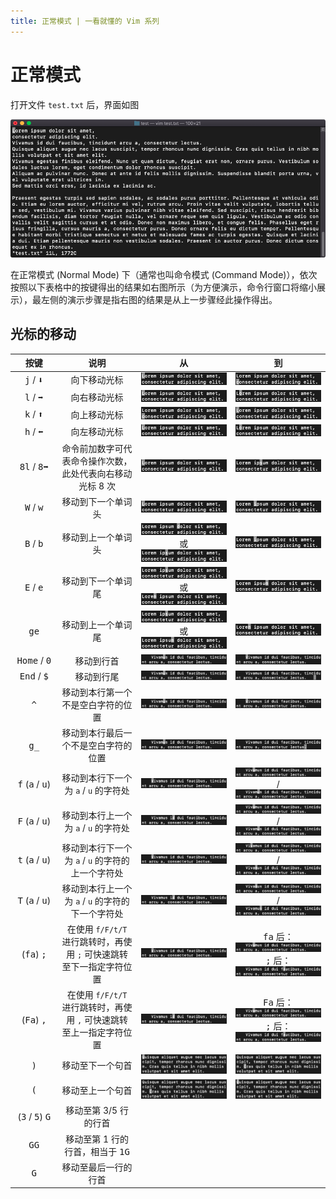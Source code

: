 ```yaml
---
title: 正常模式 | 一看就懂的 Vim 系列
---
```


# 正常模式

打开文件 `test.txt` 后，界面如图

![](assets/start.png)

在正常模式 (Normal Mode) 下（通常也叫命令模式 (Command Mode)），依次按照以下表格中的按键得出的结果如右图所示（为方便演示，命令行窗口将缩小展示），最左侧的演示步骤是指右图的结果是从上一步骤经此操作得出。

<style>
table th:first-of-type {
    width: 15%;
}
table th:nth-of-type(2) {
    width: 25%;
}
table th:nth-of-type(3) {
    width: 30%;
}
table th:nth-of-type(4) {
    width: 30%;
}
</style>

## 光标的移动

| 按键 | 说明 | 从 | 到
| :---: | :---: | :---: | :---: |
| <kbd>j</kbd> / <kbd>⬇</kbd> | 向下移动光标 | ![](assets/1-1.png) | ![](assets/2-1.png) |
| <kbd>l</kbd> / <kbd>➡</kbd> | 向右移动光标 | ![](assets/1-1.png) | ![](assets/1-2.png) |
| <kbd>k</kbd> / <kbd>⬆</kbd> | 向上移动光标 | ![](assets/2-1.png) | ![](assets/1-1.png) |
| <kbd>h</kbd> / <kbd>⬅</kbd> | 向左移动光标 | ![](assets/1-1.png) | ![](assets/1-2.png) |
| <kbd>8</kbd><kbd>l</kbd> / <kbd>8</kbd><kbd>➡</kbd> | 命令前加数字可代表命令操作次数，此处代表向右移动光标 8 次 | ![](assets/1-1.png) | ![](assets/1-9.png) |
| <kbd>W</kbd> / <kbd>w</kbd> | 移动到下一个单词头 | ![](assets/1-1.png) | ![](assets/1-7.png) |
| <kbd>B</kbd> / <kbd>b</kbd> | 移动到上一个单词头 | ![](assets/1-13.png) 或 ![](assets/1-9.png) | ![](assets/1-7.png) |
| <kbd>E</kbd> / <kbd>e</kbd> | 移动到下一个单词尾 | ![](assets/1-9.png) 或 ![](assets/1-5.png) | ![](assets/1-11.png) |
| <kbd>g</kbd><kbd>e</kbd> | 移动到上一个单词尾 | ![](assets/1-9.png) 或 ![](assets/1-11.png) | ![](assets/1-5.png) |
| <kbd>Home</kbd> / <kbd>0</kbd> | 移动到行首 | ![](assets/3-10.png) | ![](assets/3-5.png) |
| <kbd>End</kbd> / <kbd>$</kbd> | 移动到行尾 | ![](assets/3-10.png) | ![](assets/3-66.png) |
| <kbd>^</kbd> | 移动到本行第一个不是空白字符的位置 | ![](assets/3-10.png) | ![](assets/3-5.png) |
| <kbd>g</kbd><kbd>_</kbd> | 移动到本行最后一个不是空白字符的位置 | ![](assets/3-10.png) | ![](assets/3-62.png) |
| <kbd>f</kbd> (<kbd>a</kbd> / <kbd>u</kbd>) | 移动到本行下一个为 `a` / `u` 的字符处 | ![](assets/3-5.png) | ![](assets/3-8.png) / ![](assets/3-10.png) |
| <kbd>F</kbd> (<kbd>a</kbd> / <kbd>u</kbd>) | 移动到本行上一个为 `a` / `u` 的字符处 | ![](assets/3-14.png) | ![](assets/3-8.png) / ![](assets/3-10.png) |
| <kbd>t</kbd> (<kbd>a</kbd> / <kbd>u</kbd>) | 移动到本行下一个为 `a` / `u` 的字符的上一个字符处 | ![](assets/3-5.png) | ![](assets/3-7.png) / ![](assets/3-9.png) |
| <kbd>T</kbd> (<kbd>a</kbd> / <kbd>u</kbd>) | 移动到本行上一个为 `a` / `u` 的字符的下一个字符处 | ![](assets/3-14.png) | ![](assets/3-9.png) / ![](assets/3-11.png) |
| (<kbd>f</kbd><kbd>a</kbd>) <kbd>;</kbd> | 在使用 `f/F/t/T` 进行跳转时，再使用 `;` 可快速跳转至下一指定字符位置 | ![](assets/3-5.png) | <kbd>f</kbd><kbd>a</kbd> 后： ![](assets/3-8.png) <kbd>;</kbd> 后： ![](assets/3-21.png) |
| (<kbd>F</kbd><kbd>a</kbd>) <kbd>,</kbd> | 在使用 `f/F/t/T` 进行跳转时，再使用 `,` 可快速跳转至上一指定字符位置 | ![](assets/3-14.png) | <kbd>F</kbd><kbd>a</kbd> 后： ![](assets/3-8.png) <kbd>;</kbd> 后： ![](assets/3-21.png) |
| <kbd>)</kbd> | 移动至下一个句首 | ![](assets/4-1.png) |  ![](assets/4-74.png) |
| <kbd>(</kbd> | 移动至上一个句首 | ![](assets/4-74.png) |  ![](assets/4-1.png) |
| (<kbd>3</kbd> / <kbd>5</kbd>) <kbd>G</kbd> | 移动至第 3/5 行的行首 | | |
| <kbd>G</kbd><kbd>G</kbd> | 移动至第 1 行的行首，相当于 <kbd>1</kbd><kbd>G</kbd> | | |
| <kbd>G</kbd> | 移动至最后一行的行首 | | |




